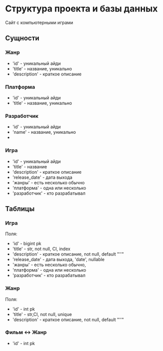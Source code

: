 # Структура проекта и базы данных
Сайт с компьютерными играми

## Сущности

### Жанр
- 'id' - уникальный айди
- 'title' - название, уникально
- 'description' - краткое описание

### Платформа
- 'id' - уникальный айди
- 'title' - название, уникально

### Разработчик
- 'id' - уникальный айди
- 'name' - название, уникально
-

### Игра
- 'id' - уникальный айди
- 'title' - название
- 'description' - краткое описание
- 'release_date' - дата выхода
- 'жанры' - есть несколько обычно
- 'платформа' - одна или несколько
- 'разработчик' - кто разрабатывал

## Таблицы

### Игра
Поля:
- 'id' - bigint pk
- 'title' - str, not null, CI, index
- 'description' - краткое описание, not null, default "''"
- 'release_date' - дата выхода, 'date', nullable
- 'жанры' - есть несколько обычно,
- 'платформа' - одна или несколько
- 'разработчик' - кто разрабатывал

### Жанр
Поля:
- 'id' - int pk
- 'title' - str,CI, not null, unique
- 'description' - краткое описание, not null, default "''"

### Фильм <-> Жанр
- 'id' - int pk
